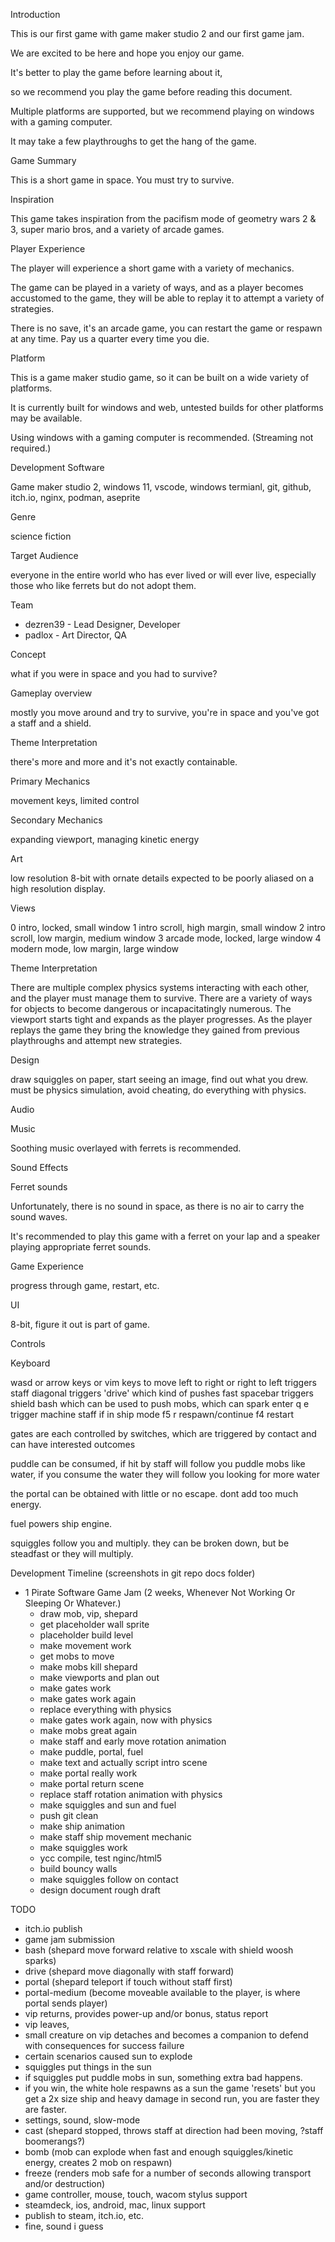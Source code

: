 Introduction

This is our first game with game maker studio 2 and our first game jam.

We are excited to be here and hope you enjoy our game.

It's better to play the game before learning about it,

so we recommend you play the game before reading this document.

Multiple platforms are supported, but we recommend playing on windows with a gaming computer.

It may take a few playthroughs to get the hang of the game.

Game Summary

This is a short game in space. You must try to survive.

Inspiration

This game takes inspiration from the pacifism mode of geometry wars 2 & 3, super mario bros, and a variety of arcade games.

Player Experience

The player will experience a short game with a variety of mechanics.

The game can be played in a variety of ways, and as a player becomes accustomed to the game, they will be able to replay it to attempt a variety of strategies.

There is no save, it's an arcade game, you can restart the game or respawn at any time. Pay us a quarter every time you die.

Platform

This is a game maker studio game, so it can be built on a wide variety of platforms.

It is currently built for windows and web, untested builds for other platforms may be available.

Using windows with a gaming computer is recommended. (Streaming not required.)

Development Software

Game maker studio 2, windows 11, vscode, windows termianl, git, github, itch.io, nginx, podman, aseprite

Genre

science fiction

Target Audience

everyone in the entire world who has ever lived or will ever live, especially those who like ferrets but do not adopt them.

Team

- dezren39 - Lead Designer, Developer
- padlox - Art Director, QA

Concept

what if you were in space and you had to survive?

Gameplay overview

mostly you move around and try to survive, you're in space and you've got a staff and a shield.

Theme Interpretation

there's more and more and it's not exactly containable.

Primary Mechanics

movement keys, limited control

Secondary Mechanics

expanding viewport, managing kinetic energy

Art

low resolution 8-bit with ornate details expected to be poorly aliased on a high resolution display.

Views

0 intro, locked, small window
1 intro scroll, high margin, small window
2 intro scroll, low margin, medium window
3 arcade mode, locked, large window
4 modern mode, low margin, large window

Theme Interpretation

There are multiple complex physics systems interacting with each other, and the player must manage them to survive. There are a variety of ways for objects to become dangerous or incapacitatingly numerous. The viewport starts tight and expands as the player progresses. As the player replays the game they bring the knowledge they gained from previous playthroughs and attempt new strategies.

Design

draw squiggles on paper, start seeing an image, find out what you drew.
must be physics simulation, avoid cheating, do everything with physics.

Audio

Music

Soothing music overlayed with ferrets is recommended.

Sound Effects

Ferret sounds

Unfortunately, there is no sound in space, as there is no air to carry the sound waves.

It's recommended to play this game with a ferret on your lap and a speaker playing appropriate ferret sounds.

Game Experience

progress through game, restart, etc.

UI

8-bit, figure it out is part of game.

Controls

Keyboard

wasd or arrow keys or vim keys to move
left to right or right to left triggers staff
diagonal triggers 'drive' which kind of pushes fast
spacebar triggers shield bash which can be used to push mobs, which can spark
enter q e trigger machine staff if in ship mode
f5 r respawn/continue
f4 restart

gates are each controlled by switches, which are triggered by contact and can have interested outcomes

puddle can be consumed, if hit by staff will follow you
puddle mobs like water, if you consume the water they will follow you looking for more water

the portal can be obtained with little or no escape. dont add too much energy.

fuel powers ship engine.

squiggles follow you and multiply. they can be broken down, but be steadfast or they will multiply.

Development Timeline (screenshots in git repo docs folder)

- 1 Pirate Software Game Jam (2 weeks, Whenever Not Working Or Sleeping Or Whatever.)
  - draw mob, vip, shepard
  - get placeholder wall sprite
  - placeholder build level
  - make movement work
  - get mobs to move
  - make mobs kill shepard
  - make viewports and plan out
  - make gates work
  - make gates work again
  - replace everything with physics
  - make gates work again, now with physics
  - make mobs great again
  - make staff and early move rotation animation
  - make puddle, portal, fuel
  - make text and actually script intro scene
  - make portal really work
  - make portal return scene
  - replace staff rotation animation with physics
  - make squiggles and sun and fuel
  - push git clean
  - make ship animation
  - make staff ship movement mechanic
  - make squiggles work
  - ycc compile, test nginc/html5
  - build bouncy walls
  - make squiggles follow on contact
  - design document rough draft

TODO
- itch.io publish
- game jam submission
- bash (shepard move forward relative to xscale with shield woosh sparks)
- drive (shepard move diagonally with staff forward)
- portal (shepard teleport if touch without staff first)
- portal-medium (become moveable available to the player, is where portal sends player)
- vip returns, provides power-up and/or bonus, status report
- vip leaves,
- small creature on vip detaches and becomes a companion to defend with consequences for success failure
- certain scenarios caused sun to explode
- squiggles put things in the sun
- if squiggles put puddle mobs in sun, something extra bad happens.
- if you win, the white hole respawns as a sun the game 'resets' but you get a 2x size ship and heavy damage in second run, you are faster they are faster.
- settings, sound, slow-mode
- cast (shepard stopped, throws staff at direction had been moving, ?staff boomerangs?)
- bomb (mob can explode when fast and enough squiggles/kinetic energy, creates 2 mob on respawn)
- freeze (renders mob safe for a number of seconds allowing transport and/or destruction)
- game controller, mouse, touch, wacom stylus support
- steamdeck, ios, android, mac, linux support
- publish to steam, itch.io, etc.
- fine, sound i guess
